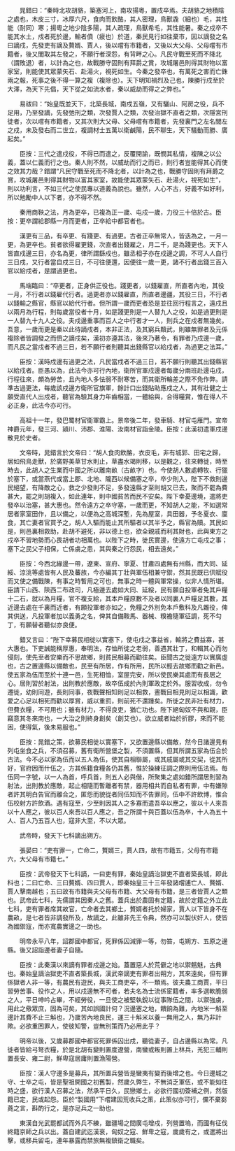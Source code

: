 <!-- { "loadSidebar": true } -->
　　晁錯曰：“秦時北攻胡貉，築塞河上，南攻揚粵，置戍卒焉。夫胡貉之地積陰之處也，木皮三寸，冰厚六尺，食肉而飲酪，其人密理，鳥獸毳（細也）毛，其性能（耐同）寒；揚粵之地少陰多陽，其人疏理，鳥獸希毛，其性能暑。秦之戍卒不能其水土，戍者死於邊，輸者僨（疲也）於道，秦民見行如往棄市，因以謫發之名曰謫戍，先發吏有謫及贅婿、賈人，後以嚐有市籍者，又後以大父母、父母嚐有市籍者，後又閭取其左發之，不願行者深怨，有背畔之心。凡民守戰至死而不降北（謂敗退）者，以計為之也，故戰勝守固則有拜爵之賞，攻城屠邑則得其財物以富家室，則能使其眾蒙矢石、赴湯火，視死如生。今秦之發卒也，有萬死之害而亡銖兩之報，死事之後不得一算之複（複除也）。天下明知禍烈及己也，陳勝行戍至於大澤，為天下先倡，天下從之如流水者，秦以威劫而得之之弊也。”

　　易祓曰：“始皇既並天下，北築長城，南戍五嶺，又有驪山、阿房之役，兵不足用，乃至發謫，先發弛刑之類，次發賈人之類，次發治獄不直者之類，次隱宮刑徒者，次以嚐有市籍者，又其次則大父母、父母嚐有市籍者，先發裏門之左名閭左之戍，未及發右而二世立，複調材士五萬以衛鹹陽，民不聊生，天下騷動而勝、廣起矣。”

　　臣按：三代之遣戍役，不得已而遣之，反覆開諭，既憫其私情，複陳之以公義，蓋以仁義而行之也。秦人則不然，以威劫而行之而已，則行者豈能得其心而使之效其力哉？錯謂“凡民守戰至死而不降北者，以計為之也，戰勝守固則有拜爵之賞，攻城屠邑則得其財物以富其家室，故能使其眾蒙矢石、赴湯火，視死如生”，則以功利言，不如三代之使民專以道義為說也。雖然，人心不古，好義不如好利，所以勉勵中人以下者，亦不得不然。

　　秦用商鞅之法，月為更卒，已複為正一歲、屯戍一歲，力役三十倍於古。臣按：更卒謂給郡縣一月而更者，正卒給中都官者也。

　　漢更有三品，有卒更、有踐更、有過更。古者正卒無常人，皆迭為之，一月一更，為更卒也。貧者欲得雇更錢，次直者出錢雇之，月二千，是為踐更也。天下人皆直戍邊三日，亦名為更，律所謂繇戍也，雖丞相子亦在戍邊之調，不可人人自行三日戍，又行者當自戍三日，不可往便還，因便往一歲一更，諸不行者出錢三百入官以給戍者，是謂過更也。

　　馬端臨曰：“卒更者，正身供正役也。踐更者，以錢雇直，所直者內地，其役一月，不行者以錢雇代行者。過更者亦以錢雇直，所直者邊疆，其役三日，不行者以錢輸之縣官，縣官以給代行者。但所謂一歲而更者恐是並往回行程言之，遠戍且以兩月為行程，則每歲當役者十月，如是踐更則是一人替九人之役，如是過更則是一人替九十九人之役。夫戍邊重事而百人之中行者才一人，則兵之在戍者無幾矣。吾意，一歲而更是秦以此待謫戍者，本非正法，及其窮兵黷武，則雖無罪者及元係複除者皆調發之而儕之謫戍矣，漢初亦遵其法，後來乃著令，有罪者乃戍邊一歲，而凡民之當戍者不過三日，若不願行者則聽其出錢縣官以給戍者，為過更之法耳。”

　　臣按：漢時戍邊有過更之法，凡民當戍者不過三日，若不願行則聽其出錢縣官以給戍者。臣愚以為，此法今亦可行內地，衛所官軍戍邊者每歲分兩班赴邊屯戍，行程往來，頗為勞苦，且內地人多怯弱不耐寒苦，而其衛所輪差之際不免作弊。請準古過更法，每歲該戍邊方衛所官旗軍，餘計口出錢貼助應戍之人，其有壯健之士願受直代人出戍者，聽官為驗其身力年齒相當，一體給與，合得糧賞，惟在得人不必正身，此法今亦可行。

　　高祖十一年，發巴蜀材官衛軍霸上。景帝後二年，發車騎、材官屯雁門。宣帝神爵元年，發三河、潁川、沛郡、淮陽、汝南材官詣金陵。臣按：此漢初遣軍戍邊散見於史者。

　　文帝時，晁錯言於文帝曰：“胡人食肉飲酪，衣皮毛，非有城郭、田宅之歸，居如飛鳥走獸，於廣野美草甘水則止，草盡水竭則移，以是觀之，往來轉徙，時至時去，此胡人之生業而中國之所以離南畝（古畝字）也。今使胡人數處轉牧、行獵於塞下，或當燕代或當上郡、北地、隴西以候備塞之卒，卒少則入，陛下不救則邊民絕望，有降敵之心，救之少發則不足，多發遠縣才至則胡又已去，聚而不罷為費甚大，罷之則胡複入，如此連年，則中國貧苦而民不安矣。陛下幸憂邊境，遣將吏發卒以治塞，甚大惠也。然令遠方之卒守塞，一歲而更，不知胡人之能，不如選常居者家室田作，且以備之，以便為之高城深塹，先為屋室，具田器，予冬夏衣、廩食，其亡妻者官買予之，胡人入驅而能止其所驅者以其半予之，縣官為贖。其民如是，則邑裏相救助，赴胡不避死，非以德上也，欲全親戚而利其財也，此與東方之戍卒不習地勢而心畏胡者功相萬也。以陛下之時，徙民實邊，使遠方亡屯戍之事；塞下之民父子相保，亡係虜之患，其與秦之行怨民，相去遠矣。”

　　臣按：今西北緣邊一帶，遼東、宣府、寧夏、甘肅四處無有州縣，而大同、延綏、涼洮等處皆有人民及蕃族，今亦編其丁壯與軍伍相兼守禦，然其民既已供賦役而又使之備戰陳，有事之時暫用之可也，無事之時一體與軍常操，似非人情所堪。臣請下山西、陝西二布政司，凡極邊去處如大同、延綏，民有願自投軍者免其戶糧十二石，就以為月糧，官不複支給，其本戶糧原數不及者以同裏人戶糧足其數，其近邊去處在千裏而近者，有願投軍者亦如之，免糧之外別免本戶敷科及凡雜役，俾其供送，凡投軍者加以義勇之名，俾其自備鞍馬、器械、糗襜隨軍征調，死不勾丁，有願替者聽似亦良便。

　　錯又言曰：“陛下幸募民相徙以實塞下，使屯戍之事益省，輸將之費益寡，甚大惠也。下吏誠能稱厚惠，奉明法，存恤所徙之老弱，善遇其壯丁，和輯其心而勿侵刻，使先至者安樂而不思故鄉，則貧民相募而勸往矣。臣聞古之徙遠方以實廣虛也，古之置邊縣以備敵也，民至有所居，作有所用，民所以輕去故鄉而勸之新邑。使五家為伍而至於十連一邑，生死相恤，室屋完安，所以使民樂其處而有長居之心。居則習於射法，出則教於應敵，故卒伍成於內則軍政定於外。服習收成，勿令遷徙，幼則同遊，長則同事，夜戰聲相知則足以相救，晝戰目相見則足以相識，歡愛之心足以相死而勸以厚賞，威以重罰，則前死不還踵矣。所徙之民非壯有材力，但費衣糧，不可用也；雖有材力，不得良吏，猶亡功也。陛下絕匈奴不與和親，臣竊意其冬來南也，一大治之則終身創矣（創艾也）。欲立威者始於折膠，來而不能困，使得氣，後未易服也。”

　　臣按：晁錯之策，欲募民相徙以實塞下，又欲置邊縣以備敵，然今日諸邊見有列屯坐食之兵，不須召募，舊有衛所營堡之製，不須置縣，但其所謂五家為伍合於古法。今不必以家為伍而以五人為伍，使其自相聯屬，或其戚屬或其交契，從其所好，官府因而什伍之，方其係籍食糧各仍其舊，惟於操練征調之際則用伍法焉。每伍同一字號，以一人為首，呼兵首，則五人必與偕，所聚集之處如錯所謂居則習為射法，出則教於應敵，起止相隨而暫離者有禁，器用相共而自私者有罪，中有嫌隙者許其明白告官而離合之，匿怨而貌從者同伍知而不告罪同，伍中不許飲博，惟合伍校射方許飲酒。遇有寇至，少至則因其人之多寡而遣吾卒以應之，彼以十人來吾以十人應之，彼以百人來吾以百人應之，吾之所謂十與百蓋以伍為卒，十人為五十人、百人乃五百人也，寇非大至，不以大眾。

　　武帝時，發天下七科謫出朔方。

　　張晏曰：“吏有罪一，亡命二，贅婿三，賈人四，故有市籍五，父母有市籍六，大父母有市籍七。”

　　臣按：武帝發天下七科謫，一曰吏有罪，秦始皇謫治獄吏不直者築長城，即此科也；二曰亡命、三曰贅婿、四曰賈人，即秦始皇三十三年發諸嚐逋亡人、贅婿、賈人擊南越也；五曰故有市籍與夫父母有市籍、大父母有市籍，是三者皆賈人之類也。武帝此七科，先儒謂其因秦人之舊。蓋兵出於農固有定籍，故於定籍之外立此七科，吏有罪者席其故官，亡命者去其鄉土，贅婿者托於婦家，賈人以下皆身不在農畝，是七者皆非調發所及，故謫之，此雖非先王令典，然亦可以製伏奸人，使皆為國禦寇，而亦寬農實邊之一助也。

　　明帝永平八年，詔郡國中都官，死罪係囚減罪一等，勿笞，屯朔方、五原之邊縣。後又詔詣邊者妻子自隨。

　　臣按：此秦漢以來謫有罪者戍邊之始。蓋置惡人於荒僻之地以禦魑魅，古典也。秦始皇謫治獄吏不直者築長城，漢武帝謫吏有罪者出朔方，其來遠矣，但有罪係獄者人非一等，有農民有遊民，與夫工商吏卒，不一類焉。彼夫農工商賈，平日習勞苦事、役作之人，用以戍邊無不可者，若夫名為士流係宦籍者，率多選軟脆弱之人，平日呻吟占畢，不經勞役，一旦使之被堅執銳以從事隊伍之間，以禦強虜，用此之儆眾庶，固為可矣，其如誤國計何？況邊塞之地，饋餉為難，內地米一斛至邊計其費不止三斛也，乃歲苦內地良民，運三十斛米以養一無用之人，無乃非計歟。必欲重困罪人，使彼知警，豈無別策而乃必用此乎？

　　明帝以後，又歲募郡國中都官死罪係囚出戍，聽從妻子，自占邊縣以為常。凡徙者皆給弓弩衣糧，於是北胡有變則置度遼營，南蠻或叛則置上林兵，羌犯三輔則置長安、雍二尉，鮮卑寇居庸則置漁陽營。

　　臣按：漢人守邊多是募兵，其所置兵營皆是蠻夷有變而後增之也。今日邊城之守、士卒之屯，皆是聖祖開國之初舊製，然歲久弊生，不無消乏軍伍，或不能如往時之盛，欲行漢人召募之法，然承平日久，民戀鄉土，必欲行國初簽補之例，然版籍已定，民或起怨。臣於“製國用”下嚐建因荒收兵之策，此策似亦可行，儻不棄芻蕘之言，斟酌行之，是亦足兵之一助也。

　　東漢自光武罷都試而外兵不練，雖疆場之間廣屯增戍，列營置塢，而國有征伐終籍京師之兵以出。蓋自建武迄漢衰，匈奴之寇、鮮卑之寇，歲歲有之，或遣將出擊，或移兵留屯，連年暴露而禁旅無複鎮衛之職矣。

